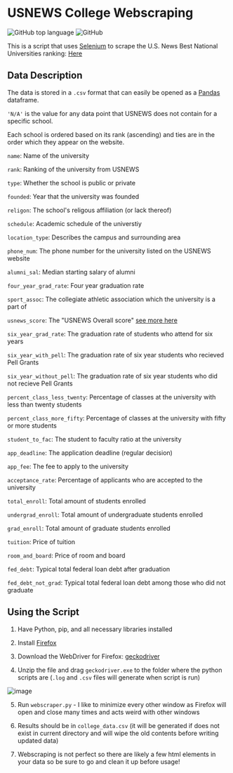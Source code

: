 # USNEWS College Webscraping
![GitHub top language](https://img.shields.io/github/languages/top/BaileyDalton007/USNEWS_College_Webscraping?logo=Python)
![GitHub](https://img.shields.io/github/license/BaileyDalton007/USNEWS_College_Webscraping)

This is a script that uses [Selenium](https://www.selenium.dev/) to scrape the U.S. News Best National Universities ranking:
[Here](https://www.usnews.com/best-colleges/rankings/national-universities)

## Data Description
The data is stored in a `.csv` format that can easily be opened as a [Pandas](https://pandas.pydata.org/) dataframe.

`'N/A'` is the value for any data point that USNEWS does not contain for a specific school.

Each school is ordered based on its rank (ascending) and ties are in the order which they appear on the website.

`name`: Name of the university

`rank`: Ranking of the university from USNEWS

`type`: Whether the school is public or private

`founded`: Year that the university was founded

`religon`: The school's religous affiliation (or lack thereof)

`schedule`: Academic schedule of the universtiy

`location_type`: Describes the campus and surrounding area

`phone_num`: The phone number for the university listed on the USNEWS website

`alumni_sal`: Median starting salary of alumni

`four_year_grad_rate`: Four year graduation rate

`sport_assoc`: The collegiate athletic association which the university is a part of

`usnews_score`: The "USNEWS Overall score" [see more here](https://www.usnews.com/education/best-colleges/articles/how-us-news-calculated-the-rankings)

`six_year_grad_rate`: The graduation rate of students who attend for six years

`six_year_with_pell`: The graduation rate of six year students who recieved Pell Grants

`six_year_without_pell`: The graduation rate of six year students who did not recieve Pell Grants

`percent_class_less_twenty`: Percentage of classes at the university with less than twenty students

`percent_class_more_fifty`: Percentage of classes at the university with fifty or more students

`student_to_fac`: The student to faculty ratio at the university

`app_deadline`: The application deadline (regular decision)

`app_fee`: The fee to apply to the university

`acceptance_rate`: Percentage of applicants who are accepted to the university

`total_enroll`: Total amount of students enrolled

`undergrad_enroll`: Total amount of undergraduate students enrolled

`grad_enroll`: Total amount of graduate students enrolled

`tuition`: Price of tuition

`room_and_board`: Price of room and board

`fed_debt`: Typical total federal loan debt after graduation

`fed_debt_not_grad`: Typical total federal loan debt among those who did not graduate

## Using the Script

1. Have Python, pip, and all necessary libraries installed

2. Install [Firefox](https://www.mozilla.org/en-US/firefox/new/)

3. Download the WebDriver for Firefox: [geckodriver](https://github.com/mozilla/geckodriver/releases)

4. Unzip the file and drag `geckodriver.exe` to the folder where the python scripts are (`.log` and `.csv` files will generate when script is run) 

![image](https://user-images.githubusercontent.com/59097689/180339273-1551b5b8-41cc-4385-8c16-fc5fc81f408f.png)

5. Run `webscraper.py` - I like to minimize every other window as Firefox will open and close many times and acts weird with other windows

6. Results should be in `college_data.csv` (it will be generated if does not exist in current directory and will wipe the old contents before writing updated data)

7. Webscraping is not perfect so there are likely a few html elements in your data so be sure to go and clean it up before usage!
